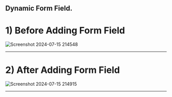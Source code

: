 Dynamic Form Field.
---

<h1> 1) Before Adding Form Field </h1>

![Screenshot 2024-07-15 214548](https://github.com/user-attachments/assets/137c4631-cc88-4c44-a66e-5141b0635288)

<hr>

<h1> 2) After Adding Form Field </h1>

![Screenshot 2024-07-15 214915](https://github.com/user-attachments/assets/b37cb1c6-7b89-46f4-bcae-3b405722b9c5)

<hr>


